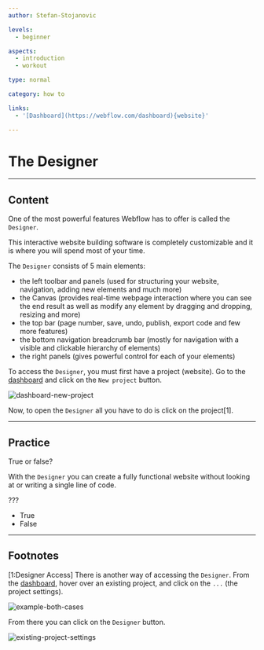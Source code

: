 ```yaml
---
author: Stefan-Stojanovic

levels:
  - beginner

aspects:
  - introduction
  - workout

type: normal

category: how to

links:
  - '[Dashboard](https://webflow.com/dashboard){website}'

---
```


# The Designer

---
## Content

One of the most powerful features Webflow has to offer is called the `Designer`.

This interactive website building software is completely customizable and it is where you will spend most of your time.

The `Designer` consists of 5 main elements:
- the left toolbar and panels (used for structuring your website, navigation, adding new elements and much more)
- the Canvas (provides real-time webpage interaction where you can see the end result as well as modify any element by dragging and dropping, resizing and more)
- the top bar (page number, save, undo, publish, export code and few more features)
- the bottom navigation breadcrumb bar (mostly for navigation with a visible and clickable hierarchy of elements)
- the right panels (gives powerful control for each of your elements)

To access the `Designer`, you must first have a project (website). Go to the [dashboard](https://webflow.com/dashboard) and click on the `New project` button.

![dashboard-new-project](https://img.enkipro.com/555516a92724576ddffdbf0c7287cc01.png)

Now, to open the `Designer` all you have to do is click on the project[1].

---
## Practice

True or false?

With the `Designer` you can create a fully functional website without looking at or writing a single line of code.

???

* True
* False

---
## Footnotes

[1:Designer Access]
There is another way of accessing the `Designer`. From the [dashboard](https://webflow.com/dashboard), hover over an existing project, and click on the `...` (the project settings).

![example-both-cases](https://img.enkipro.com/e53902a68b1864fec0051f2b9e02c889.png)

From there you can click on the `Designer` button.

![existing-project-settings](https://img.enkipro.com/2288aa691ae637d0bfaec1c9628afb36.png)